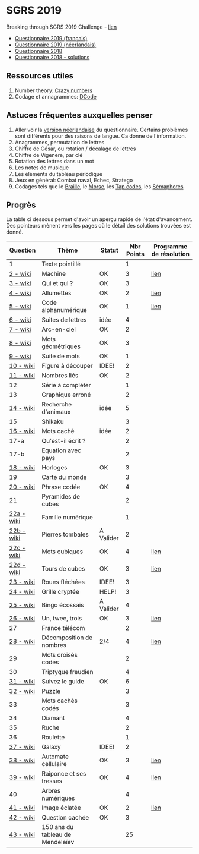 # SGRS 2019
Breaking through SGRS 2019 Challenge - [lien](https://www.mil.be/fr/communiques-presse/les-enigmes-du-sgrs-sont-de-retour)

* [Questionnaire 2019 (français)](./doc/SGRS%202019.pdf)
* [Questionnaire 2019 (néerlandais)](./doc/SGRS%202019%20-%20NL.pdf)
* [Questionnaire 2018](./doc/SGRS%202018.pdf)
* [Questionnaire 2018 - solutions](./doc/SGRS%202018%20-%20Soluce.pdf)

## Ressources utiles

1. Number theory: [Crazy numbers](https://www.crazy-numbers.com/)
2. Codage et annagrammes: [DCode](https://www.dcode.fr/)


## Astuces fréquentes auxquelles penser

1. Aller voir la [version néerlandaise](doc/SGRS%202019%20-%20NL.pdf) du questionnaire. Certains problèmes sont différents pour des raisons de langue. Ca donne de l'information.
2. Anagrammes, permutation de lettres
3. Chiffre de César, ou rotation / décalage de lettres
4. Chiffre de Vigenere, par clé
5. Rotation des lettres dans un mot
6. Les notes de musique
7. Les éléments du tableau périodique
8. Jeux en général: Combat naval, Echec, Stratego
9. Codages tels que le [Braille](https://fr.wikipedia.org/wiki/Braille), le [Morse](https://fr.wikipedia.org/wiki/Code_Morse_international), les [Tap codes](https://fr.wikipedia.org/wiki/Tap_code), les [Sémaphores](https://fr.wikipedia.org/wiki/Alphabet_s%C3%A9maphore)


## Progrès
La table ci dessous permet d'avoir un aperçu rapide de l'état d'avancement. Des pointeurs mènent vers les pages où le détail des solutions trouvées est donné.

| Question | Thème | Statut | Nbr Points | Programme de résolution |
|----------|-------|--------|------------| ----------------------- |
| 1                       | Texte pointillé                       |      | 1 |                      |
| [2 - wiki](wiki/P02.md) | Machine                               |  OK  | 3 | [lien](code/P02_eke.py)  |
| [3 - wiki](wiki/P03.md) | Qui et qui ?                          |  OK  | 3 |                      |
| [4 - wiki](wiki/P04.md) | Allumettes                            |  OK  | 2 | [lien](code/P04.py)  |
| [5 - wiki](wiki/P05.md) | Code alphanumérique                   |  OK  | 1 | [lien](code/P05.py)  |
| [6 - wiki](wiki/P06.md) | Suites de lettres                     | idée | 4 |                      |
| [7 - wiki](wiki/P07.md) | Arc-en-ciel                           |  OK  | 2 |                      |
| [8 - wiki](wiki/P08.md) | Mots géométriques                     |  OK  | 3 |                      |
| [9 - wiki](wiki/P09.md) | Suite de mots                         |  OK  | 1 |                      |
| [10 - wiki](wiki/P10.md)| Figure à découper                     | IDEE!| 2 |                      |
|[11 - wiki](wiki/P11.md) | Nombres liés                          | OK   | 2 |                      |
| 12                      | Série à compléter                     |      | 1 |                      |
| 13                      | Graphique erroné                      |      | 2 |                      |
|[14 - wiki](wiki/P14.md) | Recherche d'animaux                   | idée | 5 |                      |
| 15                      | Shikaku                               |      | 3 |                      |
|[16 - wiki](wiki/P16.md) | Mots caché                            |idée  | 2 |                      |
| 17-a                    | Qu'est-il écrit ?                     |      | 2 |                      |
| 17-b                    | Equation avec pays                    |      | 2 |                      |
| [18 - wiki](wiki/P18.md)| Horloges                              | OK   | 3 |                      |
| 19                      | Carte du monde                        |      | 3 |                      |
| [20 - wiki](wiki/P20.md)| Phrase codée                          | OK   | 4 |                      |
| 21                      | Pyramides de cubes                    |      | 2 |                      |
|[22a - wiki](wiki/P22A.md)| Famille numérique                    |      | 1 |                      |
|[22b - wiki](wiki/P22B.md)| Pierres tombales                     |A Valider| 2 |                      |
|[22c - wiki](wiki/P22C.md)| Mots cubiques                        |  OK  | 4 | [lien](code/P22c.py) |
|[22d - wiki](wiki/P22D.md)| Tours de cubes                       |  OK  | 3 | [lien](code/P22d.py) |
|[23 - wiki](wiki/P23.md) | Roues fléchées                        |IDEE! | 3 |                      |
|[24 - wiki](wiki/P24.md) | Grille cryptée                        | HELP!| 3 |                      |
|[25 - wiki](wiki/P25.md) | Bingo écossais                        |A Valider| 4 |                      |
|[26 - wiki](wiki/P26.md) | Un, twee, trois                       | OK   | 3 | [lien](code/P26.py)  |
| 27                      | France télécom                        |      | 2 |                      |
|[28 - wiki](wiki/P28.md) | Décomposition de nombres              | 2/4  | 4 | [lien](code/P28.py)  |
| 29                      | Mots croisés codés                    |      | 2 |                      |
| 30                      | Triptyque freudien                    |      | 4 |                      |
|[31 - wiki](wiki/P31.md) | Suivez le guide                       | OK   | 6 |                      |
|[32 - wiki](wiki/P32.md) | Puzzle                                |      | 3 |                      |
| 33                      | Mots cachés codés                     |      | 3 |                      |
| 34                      | Diamant                               |      | 4 |                      |
| 35                      | Ruche                                 |      | 2 |                      |
| 36                      | Roulette                              |      | 1 |                      |
|[37 - wiki](wiki/P37.md) | Galaxy                                |IDEE! | 2 |                      |
|[38 - wiki](wiki/P38.md) | Automate cellulaire                   |  OK  | 3 | [lien](code/P38.py)  |
|[39 - wiki](wiki/P39.md) | Raiponce et ses tresses               |  OK  | 4 | [lien](code/P39.py)  |
| 40                      | Arbres numériques                     |      | 4 |                      |
|[41 - wiki](wiki/P41.md) | Image éclatée                         |  OK  | 2 | [lien](code/P41.py)  |
|[42 - wiki](wiki/P42.md) | Question cachée                       |  OK  | 3 |                      |
|[43 - wiki](wiki/P43.md) | 150 ans du tableau de Mendeleïev      |      |25 |                      |
